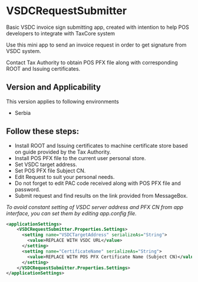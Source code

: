 # VSDCRequestSubmitter
Basic VSDC invoice sign submitting app, created with intention to help POS developers to integrate with TaxCore system

Use this mini app to send an invoice request in order to get signature from VSDC system.

Contact Tax Authority to obtain POS PFX file along with corresponding ROOT and Issuing certificates.

## Version and Applicability

This version applies to following environments

- Serbia

## Follow these steps:

* Install ROOT and Issuing certificates to machine certificate store based on guide provided by the Tax Authority.
* Install POS PFX file to the current user personal store.
* Set VSDC target address.
* Set POS PFX file Subject CN.
* Edit Request to suit your personal needs.
* Do not forget to edit PAC code received along with POS PFX file and password.
* Submit request and find results on the link provided from MessageBox.

_To avoid constant setting of VSDC server address and PFX CN from app interface, you can set them by editing app.config file._

```xml
<applicationSettings>
    <VSDCRequestSubmitter.Properties.Settings>
      <setting name="VSDCTargetAddress" serializeAs="String">
        <value>REPLACE WITH VSDC URL</value>
      </setting>
      <setting name="CertificateName" serializeAs="String">
        <value>REPLACE WITH POS PFX Certificate Name (Subject CN)</value>
      </setting>
    </VSDCRequestSubmitter.Properties.Settings>
</applicationSettings>
```
